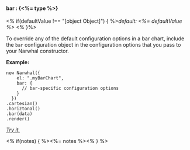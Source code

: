 #### **bar** : {<%= type %>}

<% if(defaultValue !== "[object Object]") { %>*default: <%= defaultValue %>* <% }%>

To override any of the default configuration options in a bar chart, include the `bar` configuration object in the configuration options that you pass to your Narwhal constructor.

**Example:**

	new Narwhal({
	    el: ".myBarChart",
	    bar: {
	      // bar-specific configuration options
	    }
	  })
	.cartesian()
	.horiztonal()
	.bar(data)
	.render()	
	
*[Try it.](http://jsfiddle.net/forio/C27eg/)*	
	
<% if(notes) { %><%= notes %><% } %>

